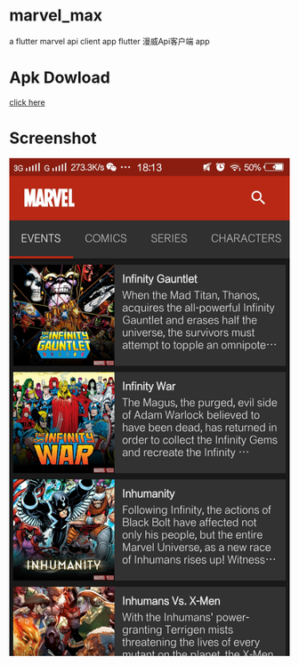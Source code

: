 # marvel_max
a flutter marvel api client app
flutter 漫威Api客户端 app


# Apk Dowload
[click here](https://github.com/MaxNeverSleep/marvelAPI-flutter/blob/master/apk-dowload/app-debug.apk)

# Screenshot


![](https://github.com/MaxNeverSleep/marvelAPI-flutter/blob/master/screenshot/eventsTabPage.jpg)
